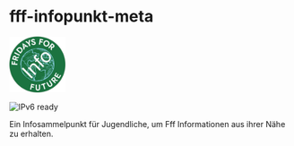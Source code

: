 # fff-infopunkt-meta
<img src="logo.png" width="100">

![IPv6 ready](https://img.shields.io/badge/IPv6-ready-brightgreen?style=flat-square)

Ein Infosammelpunkt für Jugendliche, um Fff Informationen aus ihrer Nähe zu erhalten.
